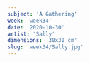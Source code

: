 ```yaml
---
subject: 'A Gathering'
week: 'week34'
date: '2020-10-30'
artist: 'Sally'
dimensions: '30x30 cm'
slug: 'week34/Sally.jpg'
---
```

